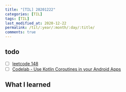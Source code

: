 ```yaml
---
title: "[TIL] 20201222"
categories: [TIL]
tags: [TIL]
last_modified_at: 2020-12-22
permalink: /til/:year/:month/:day/:title/
comments: true
---
```

## todo
- [ ] [leetcode 148](https://leetcode.com/problems/sort-list/)
- [ ] [Codelab - Use Kotlin Coroutines in your Android Apps](https://developer.android.com/courses/pathways/android-coroutines)

## What I learned